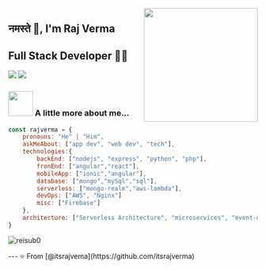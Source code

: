 <img align='right' src="https://media.giphy.com/media/M9gbBd9nbDrOTu1Mqx/giphy.gif" width="230">

## नमस्ते 🙏, I'm Raj Verma 
## Full Stack Developer 👨‍💻

[![](https://img.shields.io/badge/LinkedIn-itsrajverma-blue)](https://www.linkedin.com/in/itsrajverma/)
[![](https://img.shields.io/badge/Gmail-info.mrverma%40gmail.com-red)](mailto:info.mrverma@gmail.com)


### <img src="https://media.giphy.com/media/VgCDAzcKvsR6OM0uWg/giphy.gif" width="50"> A little more about me...  

```javascript
const rajverma = {
    pronouns: "He" | "Him",
    askMeAbout: ["app dev", "web dev", "tech"],
    technologies:{
        backEnd: ["nodejs", "express", "python", "php"],
        fronEnd: ["angular","react"],
        mobileApp: ["ionic","angular"],
        database: ["mongo","mySql","sql"],
        serverless: ["mongo-realm","aws-lambda"],
        devOps: ["AWS", "Nginx"]
        misc: ["Firebase"]
    },
    architecture: ["Serverless Architecture", "microservices", "event-driven", "Single page applications"],
}
```
<p align="left">
  <img src="https://github-readme-stats.vercel.app/api?username=itsrajverma&show_icons=true" alt="reisub0" /> 

</p>
<p align="left"> </p>
---
⭐️ From [@itsrajvema](https://github.com/itsrajverma)
